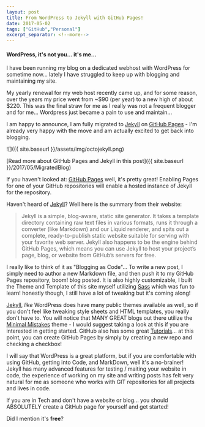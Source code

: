 ```yaml
---
layout: post
title: From WordPress to Jekyll with GitHub Pages! 
date: 2017-05-02
tags: ["GitHub","Personal"]
excerpt_separator: <!--more-->
---
```


#### WordPress, it's not you... it's me...

I have been running my blog on a dedicated webhost with WordPress for sometime now... lately I have struggled to keep up with blogging and maintaining my site.

My yearly renewal for my web host recently came up, and for some reason, over the years my price went from ~$90 (per year) to a new high of about $220. This was the final straw for me as I really was not a frequent blogger and for me... Wordpress just became a pain to use and maintain...

I am happy to announce, I am fully migrated to [Jekyll](https://jekyllrb.com/) on [GitHub Pages](https://pages.github.com) - I'm already very happy with the move and am actually excited to get back into blogging. 

![]({{ site.baseurl }}/assets/img/octojekyll.png)

[Read more about GitHub Pages and Jekyll in this post]({{ site.baseurl }}/2017/05/MigratedBlog)

<!--more-->

If you haven't looked at: [GitHub Pages](https://pages.github.com) well, it's pretty great! Enabling Pages for one of your GitHub repositories will enable a hosted instance of Jekyll for the repository.  

Haven't heard of [Jekyll](https://jekyllrb.com/)? Well here is the summary from their website:

> Jekyll is a simple, blog-aware, static site generator. It takes a template directory containing raw text files in various formats, runs it through a converter (like Markdown) and our Liquid renderer, and spits out a complete, ready-to-publish static website suitable for serving with your favorite web server. Jekyll also happens to be the engine behind GitHub Pages, which means you can use Jekyll to host your project’s page, blog, or website from GitHub’s servers for free.


I really like to think of it as "Blogging as Code"... To write a new post, I simply need to author a new Markdown file, and then push it to my GitHub Pages repository, boom! blog posted. It is also highly customizable, I built the Theme and Template of this site myself utilizing [Sass](http://sass-lang.com/) which was fun to learn! honestly though, I still have a lot of tweaking but it's coming along!

[Jekyll](https://jekyllrb.com/), *like* WordPress does have many public themes available as well, so if you don't feel like tweaking style sheets and HTML templates, you really don't have to. You will notice that MANY GREAT blogs out there utilize the [Minimal Mistakes](https://mademistakes.com/work/minimal-mistakes-jekyll-theme/) theme - I would suggest taking a look at this if you are interested in getting started. GitHub also has some great [Tutorials](https://pages.github.com)... at this point, you can create GitHub Pages by simply by creating a new repo and checking a checkbox!
  
I will say that WordPress is a great platform, but if you are comfortable with using GitHub, getting into Code, and MarkDown, well it's a no-brainer! Jekyll has many advanced features for testing / maiting your website in code, the experience of working on my site and writing posts has felt very natural for me as someone who works with GIT repositories for all projects and lives in code.


If you are in Tech and don't have a website or blog... you should ABSOLUTELY create a GitHub page for yourself and get started!

Did I mention it's **free**?
